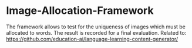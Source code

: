 # Image-Allocation-Framework
The framework allows to test for the uniqueness of images which must be allocated to words. The result is recorded for a final evaluation.
Related to: https://github.com/education-ai/language-learning-content-generator/
